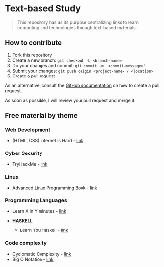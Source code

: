 # Text-based Study

> This repository has as its purpose centralizing links to learn computing and technologies through text-based materials.

## How to contribute

1. Fork this repository
2. Create a new branch: `git checkout -b <branch-name>`
3. Do your changes and commit: `git commit -m '<commit-message>'`
4. Submit your changes: `git push origin <project-name> / <location>`
5. Create a pull request

As an alternative, consult the [GitHub documentation](https://docs.github.com/en/github/collaborating-with-issues-and-pull-requests/creating-a-pull-request-from-a-fork) on how to create a pull request.

As soon as possible, I will review your pull request and merge it.

## Free material by theme

### Web Development

- (HTML, CSS) Internet is Hard - [link](https://www.internetingishard.com/)

### Cyber Security

- TryHackMe - [link](https://tryhackme.com/paths)

### Linux

- Advanced Linux Programming Book - [link](https://mentorembedded.github.io/advancedlinuxprogramming/alp-folder/)

### Programming Languages

- Learn X in Y minutes - [link](https://learnxinyminutes.com/)

- **HASKELL**
  - Learn You Haskell - [link](http://learnyouahaskell.com/chapters)
### Code complexity

- Cyclomatic Complexity - [link](https://en.wikipedia.org/wiki/Cyclomatic_complexity)
- Big O Notation - [link](https://vitorsalmeida.com/blog/ptBR/big-o-notation)
